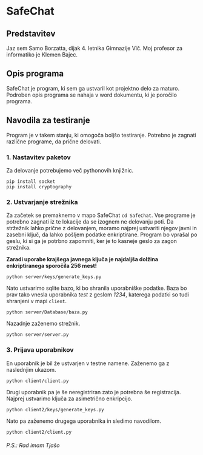 # SafeChat


## Predstavitev
Jaz sem Samo Borzatta, dijak 4. letnika Gimnazije Vič. Moj profesor za informatiko je Klemen Bajec.


## Opis programa

SafeChat je program, ki sem ga ustvaril kot projektno delo za maturo. Podroben opis programa se nahaja v word dokumentu, ki je poročilo programa.


## Navodila za testiranje

Program je v takem stanju, ki omogoča boljšo testiranje. Potrebno je zagnati različne programe, da prične delovati.

### 1. Nastavitev paketov

Za delovanje potrebujemo več pythonovih knjižnic.
```
pip install socket
pip install cryptography
```

### 2. Ustvarjanje strežnika

Za začetek se premaknemo v mapo SafeChat `cd SafeChat`. Vse programe je potrebno zagnati iz te lokacije da se izognem ne delovanju poti.
Da stržežnik lahko prične z delovanjem, moramo najprej ustvariti njegov javni in zasebni ključ, da lahko pošljem podatke enkriptirane. Program bo vprašal po geslu, ki si ga je potrbno zapomniti, ker je to kasneje geslo za zagon strežnika.

**Zaradi uporabe krajšega javnega ključa je najdaljša dolžina enkriptiranega sporočila 256 mest!**
```
python server/keys/generate_keys.py
```

Nato ustvarimo sqlite bazo, ki bo shranila uporabniške podatke. Baza bo prav tako vnesla uporabnika _test_ z geslom _1234_, katerega podatki so tudi shranjeni v mapi `client`.
```
python server/Database/baza.py
```
Nazadnje zaženemo strežnik.

```
python server/server.py
```

### 3. Prijava uporabnikov

En uporabnik je bil že ustvarjen v testne namene. Zaženemo ga z naslednjim ukazom.
```
python client/client.py
```

Drugi uporabnik pa je še neregistriran zato je potrebna še registracija. Najprej ustvarimo ključa za asimetrično enkripcijo.
```
python client2/keys/generate_keys.py
```
Nato pa zaženemo drugega uporabnika in sledimo navodilom.
```
python client2/client.py
```

###### P.S.: Rad imam Tjašo